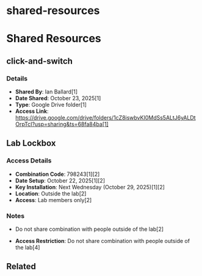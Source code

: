 # shared-resources

# Shared Resources

## click-and-switch

### Details
- **Shared By**: Ian Ballard[1]
- **Date Shared**: October 23, 2025[1]
- **Type**: Google Drive folder[1]
- **Access Link**: https://drive.google.com/drive/folders/1cZ8iswbvKI0MdSs5ALtJ6yALDtOrpTcI?usp=sharing&ts=68fa84ba[1]



## Lab Lockbox

### Access Details
- **Combination Code**: 798243[1][2]
- **Date Setup**: October 22, 2025[1][2]
- **Key Installation**: Next Wednesday (October 29, 2025)[1][2]
- **Location**: Outside the lab[2]
- **Access**: Lab members only[2]

### Notes
- Do not share combination with people outside of the lab[2]


- **Access Restriction**: Do not share combination with people outside of the lab[4]

## Related

